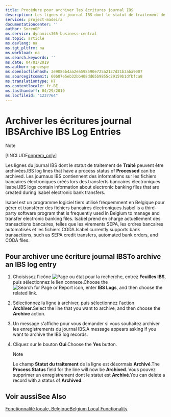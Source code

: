 ```yaml
---
title: Procédure pour archiver les écritures journal IBS
description: Les lignes du journal IBS dont le statut de traitement de Traité peuvent être archivées. Les journaux IBS contiennent des informations sur les fichiers bancaires électroniques créés lors des transferts bancaires électroniques Isabel.
services: project-madeira
documentationcenter: ''
author: SorenGP
ms.service: dynamics365-business-central
ms.topic: article
ms.devlang: na
ms.tgt_pltfrm: na
ms.workload: na
ms.search.keywords: ''
ms.date: 04/01/2019
ms.author: sgroespe
ms.openlocfilehash: 3e9086b4aa2ea598590e725a2127d21b3aba9007
ms.sourcegitcommit: 60b87e5eb32bb408dd65b9855c29159b1dfbfca8
ms.translationtype: HT
ms.contentlocale: fr-BE
ms.lasthandoff: 04/29/2019
ms.locfileid: "1237764"
---
```

# <a name="archive-ibs-log-entries"></a><span data-ttu-id="51983-104">Archiver les écritures journal IBS</span><span class="sxs-lookup"><span data-stu-id="51983-104">Archive IBS Log Entries</span></span>
> [!Note]
> [!INCLUDE[onprem_only](../../includes/onprem_only_md.md)]

<span data-ttu-id="51983-105">Les lignes du journal IBS dont le statut de traitement de **Traité** peuvent être archivées.</span><span class="sxs-lookup"><span data-stu-id="51983-105">IBS log lines that have a process status of **Processed** can be archived.</span></span> <span data-ttu-id="51983-106">Les journaux IBS contiennent des informations sur les fichiers bancaires électroniques créés lors des transferts bancaires électroniques Isabel.</span><span class="sxs-lookup"><span data-stu-id="51983-106">IBS logs contain information about electronic banking files that are created during Isabel electronic bank transfers.</span></span>  

<span data-ttu-id="51983-107">Isabel est un programme logiciel tiers utilisé fréquemment en Belgique pour gérer et transférer des fichiers bancaires électroniques.</span><span class="sxs-lookup"><span data-stu-id="51983-107">Isabel is a third-party software program that is frequently used in Belgium to manage and transfer electronic banking files.</span></span> <span data-ttu-id="51983-108">Isabel prend en charge actuellement des transactions bancaires, telles que les virements SEPA, les ordres bancaires automatisés et les fichiers CODA.</span><span class="sxs-lookup"><span data-stu-id="51983-108">Isabel currently supports bank transactions, such as SEPA credit transfers, automated bank orders, and CODA files.</span></span>  

## <a name="to-archive-an-ibs-log-entry"></a><span data-ttu-id="51983-109">Pour archiver une écriture journal IBS</span><span class="sxs-lookup"><span data-stu-id="51983-109">To archive an IBS log entry</span></span>  

1.  <span data-ttu-id="51983-110">Choisissez l'icône ![Page ou état pour la recherche](../../media/ui-search/search_small.png "icône Page ou état pour la recherche"), entrez **Feuilles IBS**, puis sélectionnez le lien connexe.</span><span class="sxs-lookup"><span data-stu-id="51983-110">Choose the ![Search for Page or Report](../../media/ui-search/search_small.png "Search for Page or Report icon") icon, enter **IBS Logs**, and then choose the related link.</span></span>  
2.  <span data-ttu-id="51983-111">Sélectionnez la ligne à archiver, puis sélectionnez l'action **Archiver**.</span><span class="sxs-lookup"><span data-stu-id="51983-111">Select the line that you want to archive, and then choose the **Archive** action.</span></span>  
3.  <span data-ttu-id="51983-112">Un message s'affiche pour vous demander si vous souhaitez archiver les enregistrements du journal IBS.</span><span class="sxs-lookup"><span data-stu-id="51983-112">A message appears asking if you want to archive the IBS log records.</span></span>  
4.  <span data-ttu-id="51983-113">Cliquez sur le bouton **Oui**.</span><span class="sxs-lookup"><span data-stu-id="51983-113">Choose the **Yes** button.</span></span>  

    > [!NOTE]  
    >  <span data-ttu-id="51983-114">Le champ **Statut du traitement** de la ligne est désormais **Archivé**.</span><span class="sxs-lookup"><span data-stu-id="51983-114">The **Process Status** field for the line will now be **Archived**.</span></span> <span data-ttu-id="51983-115">Vous pouvez supprimer un enregistrement dont le statut est **Archivé**.</span><span class="sxs-lookup"><span data-stu-id="51983-115">You can delete a record with a status of **Archived**.</span></span>  

## <a name="see-also"></a><span data-ttu-id="51983-116">Voir aussi</span><span class="sxs-lookup"><span data-stu-id="51983-116">See Also</span></span>  
[<span data-ttu-id="51983-117">Fonctionnalité locale, Belgique</span><span class="sxs-lookup"><span data-stu-id="51983-117">Belgium Local Functionality</span></span>](belgium-local-functionality.md)
